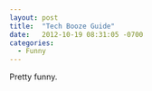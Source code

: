 ```yaml
---
layout: post
title:  "Tech Booze Guide"
date:   2012-10-19 08:31:05 -0700
categories:
  - Funny
---
```


Pretty funny.
